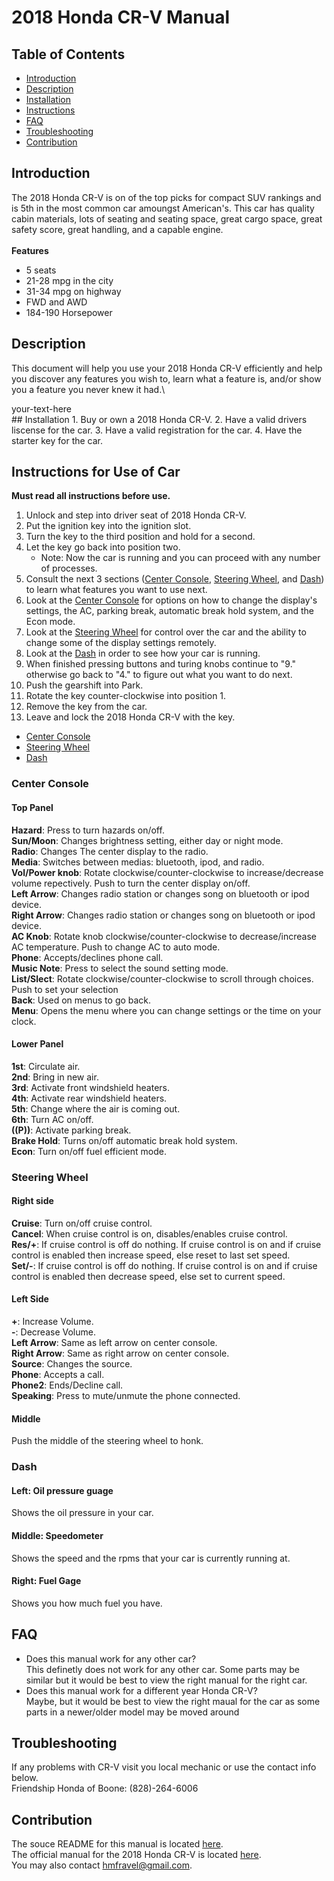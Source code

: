 # 2018 Honda CR-V Manual

## Table of Contents

- [Introduction](#Introduction)
- [Description](#Description)
- [Installation](#Installation)
- [Instructions](#Instructions-for-Use-of-Car)
- [FAQ](#FAQ)
- [Troubleshooting](#Troubleshooting)
- [Contribution](#Contribution)

## Introduction
The 2018 Honda CR-V is on of the top picks for compact SUV rankings and is 5th in the most common car amoungst American's.  This car has quality cabin materials, lots of seating and seating space, great cargo space, great safety score, great handling, and a capable engine.\
\
**Features** 
- 5 seats
- 21-28 mpg in the city
- 31-34 mpg on highway
- FWD and AWD
- 184-190 Horsepower

## Description
This document will help you use your 2018 Honda CR-V efficiently and help you discover any features you wish to, learn what a feature is, and/or show you a feature you never knew it had.\
<div style="text-align: justify"> your-text-here </div>  
## Installation
1. Buy or own a 2018 Honda CR-V.
2. Have a valid drivers liscense for the car.
3. Have a valid registration for the car.
4. Have the starter key for the car.

## Instructions for Use of Car
**Must read all instructions before use.**
1. Unlock and step into driver seat of 2018 Honda CR-V.
2. Put the ignition key into the ignition slot.
3. Turn the key to the third position and hold for a second.
4. Let the key go back into position two.
   - Note: Now the car is running and you can proceed with any number of processes.
5. Consult the next 3 sections ([Center Console](#Center-Console), [Steering Wheel](#Steering-Wheel), and [Dash](#Dash)) to learn what features you want to use next.
6. Look at the [Center Console](#Center-Console) for options on how to change the display's settings, the AC, parking break, automatic break hold system, and the Econ mode.
7. Look at the [Steering Wheel](#Steering-Wheel) for control over the car and the ability to change some of the display settings remotely.
8. Look at the [Dash](#Dash) in order to see how your car is running.
9. When finished pressing buttons and turing knobs continue to "9." otherwise go back to "4." to figure out what you want to do next.
10. Push the gearshift into Park.
11. Rotate the key counter-clockwise into position 1.
12. Remove the key from the car.
13. Leave and lock the 2018 Honda CR-V with the key.

- [Center Console](#Center-Console)
- [Steering Wheel](#Steering-Wheel)
- [Dash](#Dash)

### Center Console
#### Top Panel
**Hazard**: Press to turn hazards on/off.\
**Sun/Moon**: Changes brightness setting, either day or night mode.\
**Radio**: Changes The center display to the radio.\
**Media**: Switches between medias: bluetooth, ipod, and radio.\
**Vol/Power knob**: Rotate clockwise/counter-clockwise to increase/decrease volume repectively.  Push to turn the center display on/off.\
**Left Arrow**: Changes radio station or changes song on bluetooth or ipod device.\
**Right Arrow**: Changes radio station or changes song on bluetooth or ipod device.\
**AC Knob**: Rotate knob clockwise/counter-clockwise to decrease/increase AC temperature.  Push to change AC to auto mode.\
**Phone**: Accepts/declines phone call.\
**Music Note**: Press to select the sound setting mode.\
**List/Slect**: Rotate clockwise/counter-clockwise to scroll through choices.  Push to set your selection\
**Back**: Used on menus to go back.\
**Menu**: Opens the menu where you can change settings or the time on your clock.
#### Lower Panel
**1st**: Circulate air.\
**2nd**: Bring in new air.\
**3rd**: Activate front windshield heaters.\
**4th**: Activate rear windshield heaters.\
**5th**: Change where the air is coming out.\
**6th**: Turn AC on/off.\
**((P))**: Activate parking break.\
**Brake Hold**: Turns on/off automatic break hold system.\
**Econ**: Turn on/off fuel efficient mode.

### Steering Wheel
#### Right side
**Cruise**: Turn on/off cruise control.\
**Cancel**: When cruise control is on, disables/enables cruise control.\
**Res/+**: If cruise control is off do nothing. If cruise control is on and if cruise control is enabled then increase speed, else reset to last set speed.\
**Set/-**: If cruise control is off do nothing. If cruise control is on and if cruise control is enabled then decrease speed, else set to current speed.
#### Left Side
**+**: Increase Volume.\
**-**: Decrease Volume.\
**Left Arrow**: Same as left arrow on center console.\
**Right Arrow**: Same as right arrow on center console.\
**Source**: Changes the source.\
**Phone**: Accepts a call.\
**Phone2**: Ends/Decline call.\
**Speaking**: Press to mute/unmute the phone connected.
#### Middle
Push the middle of the steering wheel to honk.

### Dash
#### Left: Oil pressure guage
Shows the oil pressure in your car.
#### Middle: Speedometer
Shows the speed and the rpms that your car is currently running at.
#### Right: Fuel Gage
Shows you how much fuel you have.

##  FAQ
- Does this manual work for any other car?\
This definetly does not work for any other car.  Some parts may be similar but it would be best to view the right manual for the right car.
- Does this manual work for a different year Honda CR-V?\
Maybe, but it would be best to view the right maual for the car as some parts in a newer/older model may be moved around

## Troubleshooting
If any problems with CR-V visit you local mechanic or use the contact info below.\
Friendship Honda of Boone: (828)-264-6006

## Contribution
The souce README for this manual is located [here](https://github.com/fravelhm/ENG3695Proj2/blob/main/README.md).\
The official manual for the 2018 Honda CR-V is located [here](http://techinfo.honda.com/rjanisis/pubs/OM/AH/ATLA1818OM/enu/ATLA1818OM.PDF).\
You may also contact hmfravel@gmail.com.
